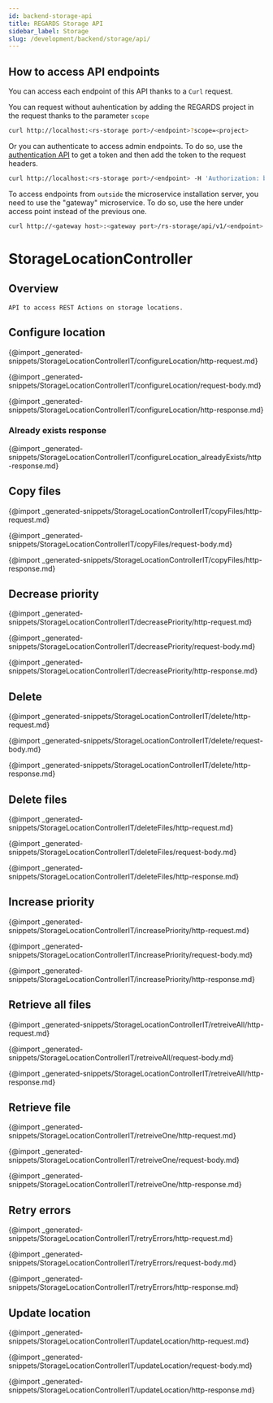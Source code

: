 ```yaml
---
id: backend-storage-api
title: REGARDS Storage API
sidebar_label: Storage
slug: /development/backend/storage/api/
---
```



## How to access API endpoints

You can access each endpoint of this API thanks to a `Curl` request.

You can request without auhentication by adding the REGARDS project in the request thanks to the parameter `scope`
```bash
curl http://localhost:<rs-storage port>/<endpoint>?scope=<project>
```
Or you can authenticate to access admin endpoints. To do so, use the [authentication API](../../authentication/api/) to get a token and then add the token to the request headers.

```bash
curl http://localhost:<rs-storage port>/<endpoint> -H 'Authorization: bearer <token>'
```

To access endpoints from `outside` the microservice installation server, you need to use the "gateway" microservice. To do so, use the here under access point instead of the previous one.

```bash
curl http://<gateway host>:<gateway port>/rs-storage/api/v1/<endpoint>
```

# StorageLocationController

## Overview

    API to access REST Actions on storage locations.

## Configure location

{@import _generated-snippets/StorageLocationControllerIT/configureLocation/http-request.md}

{@import _generated-snippets/StorageLocationControllerIT/configureLocation/request-body.md}

{@import _generated-snippets/StorageLocationControllerIT/configureLocation/http-response.md}

### Already exists response

{@import _generated-snippets/StorageLocationControllerIT/configureLocation_alreadyExists/http-response.md}

## Copy files

{@import _generated-snippets/StorageLocationControllerIT/copyFiles/http-request.md}

{@import _generated-snippets/StorageLocationControllerIT/copyFiles/request-body.md}

{@import _generated-snippets/StorageLocationControllerIT/copyFiles/http-response.md}

## Decrease priority

{@import _generated-snippets/StorageLocationControllerIT/decreasePriority/http-request.md}

{@import _generated-snippets/StorageLocationControllerIT/decreasePriority/request-body.md}

{@import _generated-snippets/StorageLocationControllerIT/decreasePriority/http-response.md}

## Delete

{@import _generated-snippets/StorageLocationControllerIT/delete/http-request.md}

{@import _generated-snippets/StorageLocationControllerIT/delete/request-body.md}

{@import _generated-snippets/StorageLocationControllerIT/delete/http-response.md}

## Delete files

{@import _generated-snippets/StorageLocationControllerIT/deleteFiles/http-request.md}

{@import _generated-snippets/StorageLocationControllerIT/deleteFiles/request-body.md}

{@import _generated-snippets/StorageLocationControllerIT/deleteFiles/http-response.md}

## Increase priority

{@import _generated-snippets/StorageLocationControllerIT/increasePriority/http-request.md}

{@import _generated-snippets/StorageLocationControllerIT/increasePriority/request-body.md}

{@import _generated-snippets/StorageLocationControllerIT/increasePriority/http-response.md}

## Retrieve all files

{@import _generated-snippets/StorageLocationControllerIT/retreiveAll/http-request.md}

{@import _generated-snippets/StorageLocationControllerIT/retreiveAll/request-body.md}

{@import _generated-snippets/StorageLocationControllerIT/retreiveAll/http-response.md}

## Retrieve file

{@import _generated-snippets/StorageLocationControllerIT/retreiveOne/http-request.md}

{@import _generated-snippets/StorageLocationControllerIT/retreiveOne/request-body.md}

{@import _generated-snippets/StorageLocationControllerIT/retreiveOne/http-response.md}

## Retry errors

{@import _generated-snippets/StorageLocationControllerIT/retryErrors/http-request.md}

{@import _generated-snippets/StorageLocationControllerIT/retryErrors/request-body.md}

{@import _generated-snippets/StorageLocationControllerIT/retryErrors/http-response.md}

## Update location

{@import _generated-snippets/StorageLocationControllerIT/updateLocation/http-request.md}

{@import _generated-snippets/StorageLocationControllerIT/updateLocation/request-body.md}

{@import _generated-snippets/StorageLocationControllerIT/updateLocation/http-response.md}
